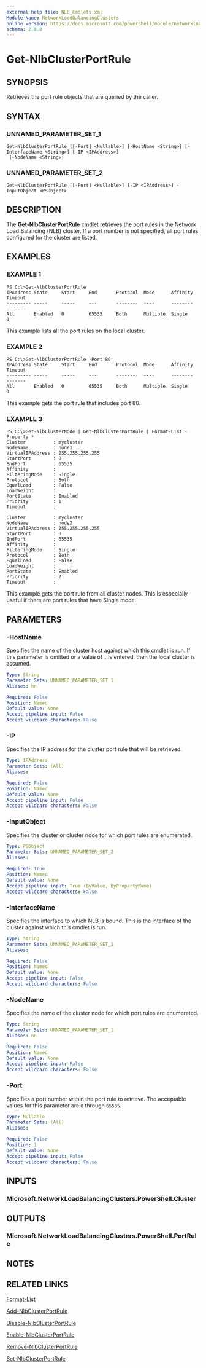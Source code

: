 ```yaml
---
external help file: NLB_Cmdlets.xml
Module Name: NetworkLoadBalancingClusters
online version: https://docs.microsoft.com/powershell/module/networkloadbalancingclusters/get-nlbclusterportrule?view=windowsserver2012-ps&wt.mc_id=ps-gethelp
schema: 2.0.0
---
```


# Get-NlbClusterPortRule

## SYNOPSIS
Retrieves the port rule objects that are queried by the caller.

## SYNTAX

### UNNAMED_PARAMETER_SET_1
```
Get-NlbClusterPortRule [[-Port] <Nullable>] [-HostName <String>] [-InterfaceName <String>] [-IP <IPAddress>]
 [-NodeName <String>]
```

### UNNAMED_PARAMETER_SET_2
```
Get-NlbClusterPortRule [[-Port] <Nullable>] [-IP <IPAddress>] -InputObject <PSObject>
```

## DESCRIPTION
The **Get-NlbClusterPortRule** cmdlet retrieves the port rules in the Network Load Balancing (NLB) cluster.
If a port number is not specified, all port rules configured for the cluster are listed.

## EXAMPLES

### EXAMPLE 1
```
PS C:\>Get-NlbClusterPortRule
IPAddress State     Start     End       Protocol  Mode      Affinity  Timeout 
--------- -----     -----     ---       --------  ----      --------  ------- 
All       Enabled   0         65535     Both      Multiple  Single    0
```

This example lists all the port rules on the local cluster.

### EXAMPLE 2
```
PS C:\>Get-NlbClusterPortRule -Port 80
IPAddress State     Start     End       Protocol  Mode      Affinity  Timeout 
--------- -----     -----     ---       --------  ----      --------  ------- 
All       Enabled   0         65535     Both      Multiple  Single    0
```

This example gets the port rule that includes port 80.

### EXAMPLE 3
```
PS C:\>Get-NlbClusterNode | Get-NlbClusterPortRule | Format-List -Property *
Cluster          : mycluster 
NodeName         : node1 
VirtualIPAddress : 255.255.255.255 
StartPort        : 0 
EndPort          : 65535 
Affinity         : 
FilteringMode    : Single 
Protocol         : Both 
EqualLoad        : False 
LoadWeight       : 
PortState        : Enabled 
Priority         : 1 
Timeout          : 
 
Cluster          : mycluster 
NodeName         : node2 
VirtualIPAddress : 255.255.255.255 
StartPort        : 0 
EndPort          : 65535 
Affinity         : 
FilteringMode    : Single 
Protocol         : Both 
EqualLoad        : False 
LoadWeight       : 
PortState        : Enabled 
Priority         : 2 
Timeout          :
```

This example gets the port rule from all cluster nodes.
This is especially useful if there are port rules that have Single mode.

## PARAMETERS

### -HostName
Specifies the name of the cluster host against which this cmdlet is run.
If this parameter is omitted or a value of `.` is entered, then the local cluster is assumed.

```yaml
Type: String
Parameter Sets: UNNAMED_PARAMETER_SET_1
Aliases: hn

Required: False
Position: Named
Default value: None
Accept pipeline input: False
Accept wildcard characters: False
```

### -IP
Specifies the IP address for the cluster port rule that will be retrieved.

```yaml
Type: IPAddress
Parameter Sets: (All)
Aliases: 

Required: False
Position: Named
Default value: None
Accept pipeline input: False
Accept wildcard characters: False
```

### -InputObject
Specifies the cluster or cluster node for which port rules are enumerated.

```yaml
Type: PSObject
Parameter Sets: UNNAMED_PARAMETER_SET_2
Aliases: 

Required: True
Position: Named
Default value: None
Accept pipeline input: True (ByValue, ByPropertyName)
Accept wildcard characters: False
```

### -InterfaceName
Specifies the interface to which NLB is bound.
This is the interface of the cluster against which this cmdlet is run.

```yaml
Type: String
Parameter Sets: UNNAMED_PARAMETER_SET_1
Aliases: 

Required: False
Position: Named
Default value: None
Accept pipeline input: False
Accept wildcard characters: False
```

### -NodeName
Specifies the name of the cluster node for which port rules are enumerated.

```yaml
Type: String
Parameter Sets: UNNAMED_PARAMETER_SET_1
Aliases: nn

Required: False
Position: Named
Default value: None
Accept pipeline input: False
Accept wildcard characters: False
```

### -Port
Specifies a port number within the port rule to retrieve.
The acceptable values for this parameter are:`0` through `65535`.

```yaml
Type: Nullable
Parameter Sets: (All)
Aliases: 

Required: False
Position: 1
Default value: None
Accept pipeline input: False
Accept wildcard characters: False
```

## INPUTS

### Microsoft.NetworkLoadBalancingClusters.PowerShell.Cluster

## OUTPUTS

### Microsoft.NetworkLoadBalancingClusters.PowerShell.PortRule

## NOTES

## RELATED LINKS

[Format-List](https://go.microsoft.com/fwlink/?LinkID=113302)

[Add-NlbClusterPortRule](./Add-NlbClusterPortRule.md)

[Disable-NlbClusterPortRule](./Disable-NlbClusterPortRule.md)

[Enable-NlbClusterPortRule](./Enable-NlbClusterPortRule.md)

[Remove-NlbClusterPortRule](./Remove-NlbClusterPortRule.md)

[Set-NlbClusterPortRule](./Set-NlbClusterPortRule.md)


